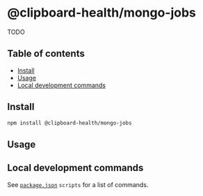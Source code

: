 # @clipboard-health/mongo-jobs <!-- omit from toc -->

TODO

## Table of contents <!-- omit from toc -->

- [Install](#install)
- [Usage](#usage)
- [Local development commands](#local-development-commands)

## Install

```bash
npm install @clipboard-health/mongo-jobs
```

## Usage

## Local development commands

See [`package.json`](./package.json) `scripts` for a list of commands.
